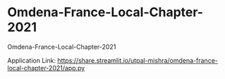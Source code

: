 # Omdena-France-Local-Chapter-2021
Omdena-France-Local-Chapter-2021

Application Link: https://share.streamlit.io/utpal-mishra/omdena-france-local-chapter-2021/app.py
